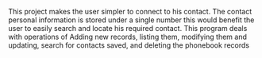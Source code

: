 This project makes the user simpler to connect to his contact. The contact personal
information is stored under a single number this would benefit the user to easily
search and locate his required contact. This program deals with operations of
Adding new records, listing them, modifying them and updating, search for
contacts saved, and deleting the phonebook records
